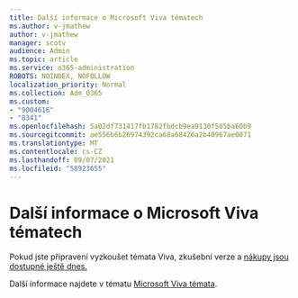 ```yaml
---
title: Další informace o Microsoft Viva tématech
ms.author: v-jmathew
author: v-jmathew
manager: scotv
audience: Admin
ms.topic: article
ms.service: o365-administration
ROBOTS: NOINDEX, NOFOLLOW
localization_priority: Normal
ms.collection: Adm_O365
ms.custom:
- "9004616"
- "8341"
ms.openlocfilehash: 5a02df731417fb1782fbdcb9ea9130f505ba60b9
ms.sourcegitcommit: ae556b6b26974392ca68a68426a2b40967ae0071
ms.translationtype: MT
ms.contentlocale: cs-CZ
ms.lasthandoff: 09/07/2021
ms.locfileid: "58923655"
---
```

# <a name="learn-more-about-microsoft-viva-topics"></a>Další informace o Microsoft Viva tématech

Pokud jste připravení vyzkoušet témata Viva, zkušební verze a [nákupy jsou dostupné ještě dnes.](https://aka.ms/BuyVivaTopics) 

Další informace najdete v tématu [Microsoft Viva témata](https://docs.microsoft.com/microsoft-365/knowledge/topic-experiences-overview). 
